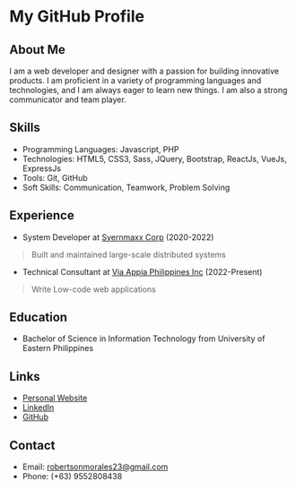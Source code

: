 # My GitHub Profile

## About Me

I am a web developer and designer with a passion for building innovative products. I am proficient in a variety of programming languages and technologies, and I am always eager to learn new things. I am also a strong communicator and team player.

## Skills

* Programming Languages: Javascript, PHP
* Technologies: HTML5, CSS3, Sass, JQuery, Bootstrap, ReactJs, VueJs, ExpressJs
* Tools: Git, GitHub
* Soft Skills: Communication, Teamwork, Problem Solving

## Experience

* System Developer at [Syernmaxx Corp](https://synermaxx.com/) (2020-2022)
> Built and maintained large-scale distributed systems

* Technical Consultant at [Via Appia Philippines Inc](https://www.via-appia.ph/) (2022-Present)
> Write Low-code web applications

## Education

* Bachelor of Science in Information Technology from University of Eastern Philippines

## Links

* [Personal Website](https://robertsonmorales.vercel.app)
* [LinkedIn](https://www.linkedin.com/in/robertson-morales)
* [GitHub](https://github.com/example)

## Contact

* Email: robertsonmorales23@gmail.com
* Phone: (+63) 9552808438

